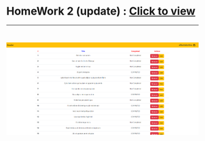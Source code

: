 # HomeWork 2 (update) : [Click to view](https://alikartalonline-week22.netlify.app/)

<hr>
<br>

![week2](https://github.com/alikartalonline/Kodluyoruz-Bootcamp-Homeworks/blob/main/Homework-Week-2/assets/week2.png)
